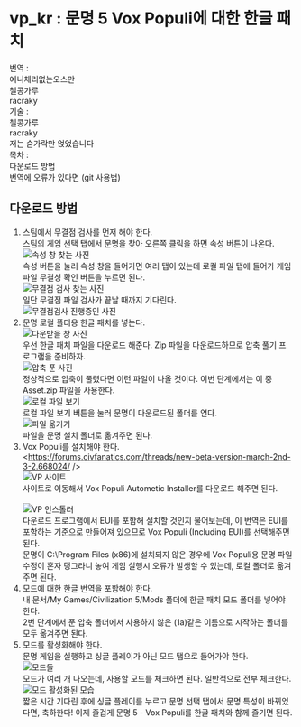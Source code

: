 # vp_kr : 문명 5 Vox Populi에 대한 한글 패치
번역 : <br/>
예니체리없는오스만 <br/>
첼콩가루<br/>
racraky  
기술 :  
첼콩가루<br/>
racraky  
저는 숟가락만 얹었습니다<br/>
목차 : <br/>
다운로드 방법 <br/>
번역에 오류가 있다면 (git 사용법) <br/>
## 다운로드 방법
1. 스팀에서 무결점 검사를 먼저 해야 한다. <br/>
스팀의 게임 선택 탭에서 문명을 찾아 오른쪽 클릭을 하면 속성 버튼이 나온다.<br/>
![속성 창 찾는 사진](https://img1.daumcdn.net/thumb/R1280x0/?scode=mtistory2&fname=https%3A%2F%2Fblog.kakaocdn.net%2Fdn%2FpXBZV%2FbtqP10vvnCf%2FKJFvsckxXkKe4U3fd0Roa0%2Fimg.png "왼쪽 게임 탭에서 문명 / 오른쪽 클릭 / 속성")<br/>
속성 버튼을 눌러 속성 창을 들어가면 여러 탭이 있는데 로컬 파일 탭에 들어가 게임 파일 무결성 확인 버튼을 누르면 된다.<br/>
![무결점 검사 찾는 사진](https://img1.daumcdn.net/thumb/R1280x0/?scode=mtistory2&fname=https%3A%2F%2Fblog.kakaocdn.net%2Fdn%2FwW6dx%2FbtqPTCXfppv%2F594fdwepKoWddyn7vm7wJ1%2Fimg.png "속성 탭에서 로컬 파일 / 게임 파일 무결성 확인")<br/>
일단 무결점 파일 검사가 끝날 때까지 기다린다.<br/>
![무결점검사 진행중인 사진](https://img1.daumcdn.net/thumb/R1280x0/?scode=mtistory2&fname=https%3A%2F%2Fblog.kakaocdn.net%2Fdn%2F222d0%2FbtqPYj3Ufgd%2FAlrVReFeBwssPiMQYq8ao1%2Fimg.png "문명 다운로드 설정")<br/>
2. 문명 로컬 폴더용 한글 패치를 넣는다. <br/>
![다운받을 창 사진](https://img1.daumcdn.net/thumb/R1280x0/?scode=mtistory2&fname=https%3A%2F%2Fblog.kakaocdn.net%2Fdn%2FGdK3M%2FbtqPPBY2j3M%2FuGorYgwcKe7o0kwuCKciT1%2Fimg.png "초록색 Code 버튼 / Downlload Zip") <br/>
우선 한글 패치 파일을 다운로드 해준다. Zip 파일을 다운로드하므로 압축 풀기 프로그램을 준비하자.<br/>
![압축 푼 사진](https://img1.daumcdn.net/thumb/R1280x0/?scode=mtistory2&fname=https%3A%2F%2Fblog.kakaocdn.net%2Fdn%2FbK0Njw%2FbtqPPBY2j5I%2FLjREoIYSqjD3zQrDKHocPK%2Fimg.png "압축을 푼 모습") <br/>
정상적으로 압축이 풀렸다면 이런 파일이 나올 것이다. 이번 단계에서는 이 중 Asset.zip 파일을 사용한다.<br/>
![로컬 파일 보기](https://img1.daumcdn.net/thumb/R1280x0/?scode=mtistory2&fname=https%3A%2F%2Fblog.kakaocdn.net%2Fdn%2FlMPNv%2FbtqP0ssgq3f%2F7YN6vTVzMqAf4YVYg71SSK%2Fimg.png "로컬 컨텐츠 파일 보기") <br/>
로컬 파일 보기 버튼을 눌러 문명이 다운로드된 폴더를 연다.<br/>
![파일 옮기기](https://img1.daumcdn.net/thumb/R1280x0/?scode=mtistory2&fname=https%3A%2F%2Fblog.kakaocdn.net%2Fdn%2FOscv7%2FbtqPWZkkyqq%2FfzZptYGuCaNs9vQbuqpBnk%2Fimg.png "Asset.zip 압축 푼 것을 로컬 폴더로 옮긴다")<br/>
파일을 문명 설치 폴더로 옮겨주면 된다.<br/>
3. Vox Populi를 설치해야 한다.<br/>
<https://forums.civfanatics.com/threads/new-beta-version-march-2nd-3-2.668024/ /><br/>
![VP 사이트](https://img1.daumcdn.net/thumb/R1280x0/?scode=mtistory2&fname=https%3A%2F%2Fblog.kakaocdn.net%2Fdn%2FbQdoRK%2FbtqPTC3XXa6%2FpPYuMH19E6jtgiLmtHqOI0%2Fimg.png "다운로드 위치")<br/>
사이트로 이동해서 Vox Populi Autometic Installer를 다운로드 해주면 된다.<br/><br/>
![VP 인스톨러](https://img1.daumcdn.net/thumb/R1280x0/?scode=mtistory2&fname=https%3A%2F%2Fblog.kakaocdn.net%2Fdn%2Fdn71Oh%2FbtqPWYscDFv%2FT4tiU1W9Xq1jFzHAZcKh50%2Fimg.png "무조건 Include EUI 사용")<br/>
다운로드 프로그램에서 EUI를 포함해 설치할 것인지 물어보는데, 이 번역은 EUI를 포함하는 기준으로 만들어져 있으므로 Vox Populi (Including EUI)를 선택해주면 된다.<br/>
문명이 C:\Program Files (x86)에 설치되지 않은 경우에 Vox Populi용 문명 파일 수정이 혼자 덩그라니 놓여 게임 실행시 오류가 발생할 수 있는데, 로컬 폴더로 옮겨주면 된다. <br/>
4. 모드에 대한 한글 번역을 포함해야 한다.<br/>
내 문서/My Games/Civilization 5/Mods 폴더에 한글 패치 모드 폴더를 넣어야 한다. <br/>
2번 단계에서 푼 압축 폴더에서 사용하지 않은 (1a)같은 이름으로 시작하는 폴더를 모두 옮겨주면 된다.<br/>
5. 모드를 활성화해야 한다.<br/>
문명 게임을 실행하고 싱글 플레이가 아닌 모드 탭으로 들어가야 한다.<br/>
![모드들](https://img1.daumcdn.net/thumb/R1280x0/?scode=mtistory2&fname=https%3A%2F%2Fblog.kakaocdn.net%2Fdn%2FcjetKF%2FbtqPYSrrQHs%2F0KehS8PFIGBpZdtk5ARad1%2Fimg.png "지금까지 설치한 모드들이 한번에 나온다")<br/>
모드가 여러 개 나오는데, 사용할 모드를 체크하면 된다. 일반적으로 전부 체크한다.<br/>
![모드 활성화된 모습](https://img1.daumcdn.net/thumb/R1280x0/?scode=mtistory2&fname=https%3A%2F%2Fblog.kakaocdn.net%2Fdn%2FPHlo7%2FbtqPWZEBnyr%2FL6wckkEuSphmCl3sx9Izr1%2Fimg.png "문명 선택 창에서 특성과 고유 유닛, 고유 건물이 바뀌어 있다")<br/>
짧은 시간 기다린 후에 싱글 플레이를 누르고 문명 선택 탭에서 문명 특성이 바뀌었다면, 축하한다! 이제 즐겁게 문명 5 - Vox Populi를 한글 패치와 함께 즐기면 된다.<br/>
